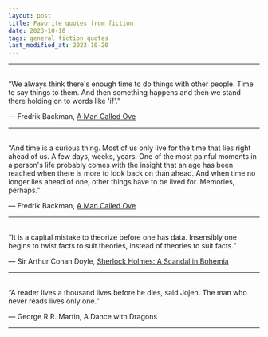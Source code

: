 ```yaml
---
layout: post
title: Favorite quotes from fiction
date: 2023-10-18
tags: general fiction quotes
last_modified_at: 2023-10-20
---
```


---
<br>
“We always think there's enough time to do things with other people. Time to say things to them. And then something happens and then we stand there holding on to words like 'if'.”

― Fredrik Backman, [A Man Called Ove](https://www.goodreads.com/book/show/18774964-a-man-called-ove)

---
<br>
“And time is a curious thing. Most of us only live for the time that lies right ahead of us. A few days, weeks, years. One of the most painful moments in a person's life probably comes with the insight that an age has been reached when there is more to look back on than ahead. And when time no longer lies ahead of one, other things have to be lived for. Memories, perhaps.”

― Fredrik Backman, [A Man Called Ove](https://www.goodreads.com/book/show/18774964-a-man-called-ove)

---
<br>
“It is a capital mistake to theorize before one has data. Insensibly one begins to twist facts to suit theories, instead of theories to suit facts.”

― Sir Arthur Conan Doyle, [Sherlock Holmes: A Scandal in Bohemia](https://www.goodreads.com/book/show/1848444.A_Scandal_in_Bohemia)

---
<br>
“A reader lives a thousand lives before he dies, said Jojen. The man who never reads lives only one.”

― George R.R. Martin, A Dance with Dragons

---